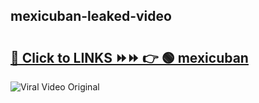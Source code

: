 
 ## mexicuban-leaked-video 

# <h2><a href="https://clipsfans.com/mexicuban&ref=git">🔗 Click to LINKS ⏩⏩ 👉 🟢 mexicuban </a></h2>

<a href="https://clipsfans.com/mexicuban&ref=git" rel="nofollow" data-target="animated-image.originalLink"><img src="https://i.ibb.co.com/xMMVF88/686577567.gif" alt="Viral Video Original" style="max-width: 100%; display: inline-block;" data-target="animated-image.originalImage"></a>
